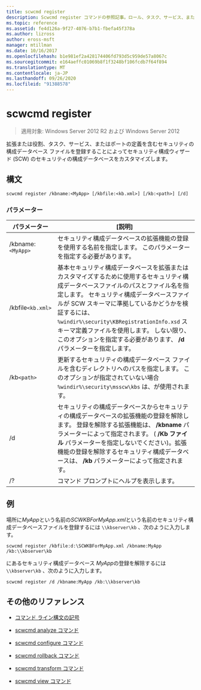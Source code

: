 ```yaml
---
title: scwcmd register
description: Scwcmd register コマンドの参照記事。ロール、タスク、サービス、またはポートの定義を含むセキュリティ構成データベースファイルを登録して、セキュリティ構成ウィザード (SCW) のセキュリティ構成データベースを拡張またはカスタマイズします。
ms.topic: reference
ms.assetid: fe4d126a-9f27-4076-b7b1-fbefa45f378a
ms.author: lizross
author: eross-msft
manager: mtillman
ms.date: 10/16/2017
ms.openlocfilehash: b1e981ef2a428174406fd793d5c959de57a8067c
ms.sourcegitcommit: e164aeffc01069b8f1f3248bf106fcdb7f64f894
ms.translationtype: MT
ms.contentlocale: ja-JP
ms.lasthandoff: 09/26/2020
ms.locfileid: "91388578"
---
```

# <a name="scwcmd-register"></a>scwcmd register

> 適用対象: Windows Server 2012 R2 および Windows Server 2012

拡張または役割、タスク、サービス、またはポートの定義を含むセキュリティの構成データベース ファイルを登録することによってセキュリティ構成ウィザード (SCW) のセキュリティの構成データベースをカスタマイズします。

## <a name="syntax"></a>構文

```
scwcmd register /kbname:<MyApp> [/kbfile:<kb.xml>] [/kb:<path>] [/d]
```

### <a name="parameters"></a>パラメーター

| パラメーター | [説明] |
|--|--|
| /kbname:`<MyApp>` | セキュリティ構成データベースの拡張機能の登録を使用する名前を指定します。 このパラメーターを指定する必要があります。 |
| /kbfile`<kb.xml>` | 基本セキュリティ構成データベースを拡張またはカスタマイズするために使用するセキュリティ構成データベースファイルのパスとファイル名を指定します。 セキュリティ構成データベースファイルが SCW スキーマに準拠しているかどうかを検証するには、 `%windir%\security\KBRegistrationInfo.xsd` スキーマ定義ファイルを使用します。 しない限り、このオプションを指定する必要があります、 **/d** パラメーターを指定します。 |
| /kb`<path>` | 更新するセキュリティの構成データベース ファイルを含むディレクトリへのパスを指定します。 このオプションが指定されていない場合 `%windir%\security\msscw\kbs` は、が使用されます。 |
| /d | セキュリティの構成データベースからセキュリティの構成データベースの拡張機能の登録を解除します。 登録を解除する拡張機能は、 **/kbname** パラメーターによって指定されます。 ( **/Kb ファイル** パラメーターを指定しないでください)。拡張機能の登録を解除するセキュリティ構成データベースは、 **/kb** パラメーターによって指定されます。 |
| /? | コマンド プロンプトにヘルプを表示します。 |

## <a name="examples"></a>例

場所に*MyApp*という名前の*SCWKBForMyApp.xml*という名前のセキュリティ構成データベースファイルを登録するには `\\kbserver\kb` 、次のように入力します。

```
scwcmd register /kbfile:d:\SCWKBForMyApp.xml /kbname:MyApp /kb:\\kbserver\kb
```

にあるセキュリティ構成データベース *MyApp*の登録を解除するには `\\kbserver\kb` 、次のように入力します。

```
scwcmd register /d /kbname:MyApp /kb:\\kbserver\kb
```

## <a name="additional-references"></a>その他のリファレンス

- [コマンド ライン構文の記号](command-line-syntax-key.md)

- [scwcmd analyze コマンド](scwcmd-analyze.md)

- [scwcmd configure コマンド](scwcmd-configure.md)

- [scwcmd rollback コマンド](scwcmd-rollback.md)

- [scwcmd transform コマンド](scwcmd-transform.md)

- [scwcmd view コマンド](scwcmd-view.md)